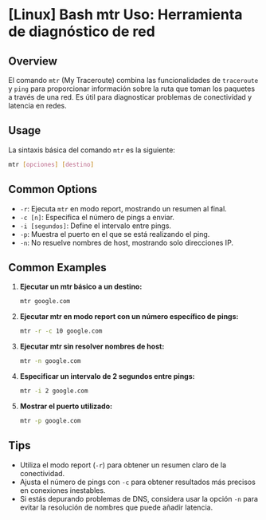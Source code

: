 # [Linux] Bash mtr Uso: Herramienta de diagnóstico de red

## Overview
El comando `mtr` (My Traceroute) combina las funcionalidades de `traceroute` y `ping` para proporcionar información sobre la ruta que toman los paquetes a través de una red. Es útil para diagnosticar problemas de conectividad y latencia en redes.

## Usage
La sintaxis básica del comando `mtr` es la siguiente:

```bash
mtr [opciones] [destino]
```

## Common Options
- `-r`: Ejecuta `mtr` en modo report, mostrando un resumen al final.
- `-c [n]`: Especifica el número de pings a enviar.
- `-i [segundos]`: Define el intervalo entre pings.
- `-p`: Muestra el puerto en el que se está realizando el ping.
- `-n`: No resuelve nombres de host, mostrando solo direcciones IP.

## Common Examples
1. **Ejecutar un mtr básico a un destino:**
   ```bash
   mtr google.com
   ```

2. **Ejecutar mtr en modo report con un número específico de pings:**
   ```bash
   mtr -r -c 10 google.com
   ```

3. **Ejecutar mtr sin resolver nombres de host:**
   ```bash
   mtr -n google.com
   ```

4. **Especificar un intervalo de 2 segundos entre pings:**
   ```bash
   mtr -i 2 google.com
   ```

5. **Mostrar el puerto utilizado:**
   ```bash
   mtr -p google.com
   ```

## Tips
- Utiliza el modo report (`-r`) para obtener un resumen claro de la conectividad.
- Ajusta el número de pings con `-c` para obtener resultados más precisos en conexiones inestables.
- Si estás depurando problemas de DNS, considera usar la opción `-n` para evitar la resolución de nombres que puede añadir latencia.